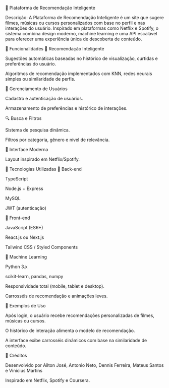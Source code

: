 🎯 Plataforma de Recomendação Inteligente

Descrição:
A Plataforma de Recomendação Inteligente é um site que sugere filmes, músicas ou cursos personalizados com base no perfil e nas interações do usuário. Inspirado em plataformas como Netflix e Spotify, o sistema combina design moderno, machine learning e uma API escalável para oferecer uma experiência única de descoberta de conteúdo.

🚀 Funcionalidades
🧠 Recomendação Inteligente

Sugestões automáticas baseadas no histórico de visualização, curtidas e preferências do usuário.

Algoritmos de recomendação implementados com KNN, redes neurais simples ou similaridade de perfis.

👤 Gerenciamento de Usuários

Cadastro e autenticação de usuários.

Armazenamento de preferências e histórico de interações.

🔍 Busca e Filtros

Sistema de pesquisa dinâmica.

Filtros por categoria, gênero e nível de relevância.

🎨 Interface Moderna

Layout inspirado em Netflix/Spotify.

🧠 Tecnologias Utilizadas
🔹 Back-end

TypeScript

Node.js + Express

MySQL

JWT (autenticação)

🔹 Front-end

JavaScript (ES6+)

React.js ou Next.js

Tailwind CSS / Styled Components

🔹 Machine Learning

Python 3.x

scikit-learn, pandas, numpy

Responsividade total (mobile, tablet e desktop).

Carrosséis de recomendação e animações leves.

🧪 Exemplos de Uso

Após login, o usuário recebe recomendações personalizadas de filmes, músicas ou cursos.

O histórico de interação alimenta o modelo de recomendação.

A interface exibe carrosséis dinâmicos com base na similaridade de conteúdo.

🌟 Créditos

Desenvolvido por Ailton José, Antonio Neto, Dennis Ferreira, Mateus Santos e Vinicius Martins

Inspirado em Netflix, Spotify e Coursera.
